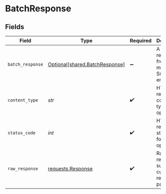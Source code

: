 # BatchResponse


## Fields

| Field                                                                                 | Type                                                                                  | Required                                                                              | Description                                                                           |
| ------------------------------------------------------------------------------------- | ------------------------------------------------------------------------------------- | ------------------------------------------------------------------------------------- | ------------------------------------------------------------------------------------- |
| `batch_response`                                                                      | [Optional[shared.BatchResponse]](../../models/shared/batchresponse.md)                | :heavy_minus_sign:                                                                    | A list of responses from multiple Smartcar endpoints                                  |
| `content_type`                                                                        | *str*                                                                                 | :heavy_check_mark:                                                                    | HTTP response content type for this operation                                         |
| `status_code`                                                                         | *int*                                                                                 | :heavy_check_mark:                                                                    | HTTP response status code for this operation                                          |
| `raw_response`                                                                        | [requests.Response](https://requests.readthedocs.io/en/latest/api/#requests.Response) | :heavy_check_mark:                                                                    | Raw HTTP response; suitable for custom response parsing                               |